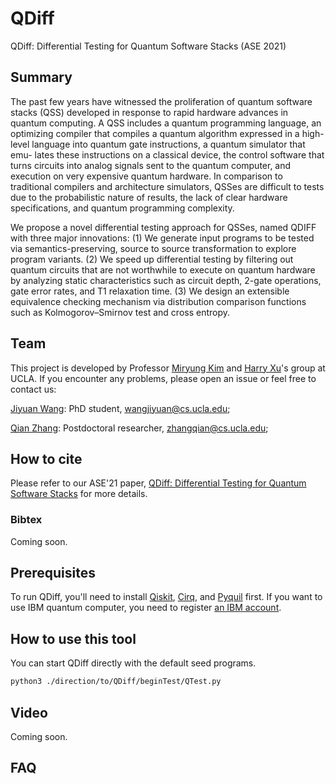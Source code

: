 
# QDiff
QDiff: Differential Testing for Quantum Software Stacks (ASE 2021)

## Summary
The past few years have witnessed the proliferation of quantum software stacks (QSS) developed in response to rapid hardware advances in quantum computing. A QSS includes a quantum programming language, an optimizing compiler that compiles a quantum algorithm expressed in a high-level language into quantum gate instructions, a quantum simulator that emu- lates these instructions on a classical device, the control software that turns circuits into analog signals sent to the quantum computer, and execution on very expensive quantum hardware. In comparison to traditional compilers and architecture simulators, QSSes are difficult to tests due to the probabilistic nature of results, the lack of clear hardware specifications, and quantum programming complexity. 

We propose a novel differential testing approach for QSSes, named QDIFF with three major innovations: (1) We generate input programs to be tested via semantics-preserving, source to source transformation to explore program variants. (2) We speed up differential testing by filtering out quantum circuits that are not worthwhile to execute on quantum hardware by analyzing static characteristics such as circuit depth, 2-gate operations, gate error rates, and T1 relaxation time. (3) We design an extensible equivalence checking mechanism via distribution comparison functions such as Kolmogorov–Smirnov test and cross entropy.

## Team 
This project is developed by Professor [Miryung Kim](http://web.cs.ucla.edu/~miryung/) and [Harry Xu](http://web.cs.ucla.edu/~harryxu/)'s group at UCLA. 
If you encounter any problems, please open an issue or feel free to contact us:

[Jiyuan Wang](http://web.cs.ucla.edu/~wangjiyuan): PhD student, wangjiyuan@cs.ucla.edu;

[Qian Zhang](http://web.cs.ucla.edu/~zhangqian/): Postdoctoral researcher, zhangqian@cs.ucla.edu;


## How to cite 
Please refer to our ASE'21 paper, [QDiff: Differential Testing for Quantum Software Stacks](https://web.cs.ucla.edu/~wangjiyuan/research/ASE2021_QDiff.pdf) for more details. 
### Bibtex  
Coming soon.


## Prerequisites

To run QDiff, you'll need to install [Qiskit](https://qiskit.org/), [Cirq](https://github.com/quantumlib/Cirq), and [Pyquil](https://github.com/rigetti/pyquil) first. If you want to use IBM quantum computer, you need to register [an IBM account](https://login.ibm.com/authsvc/mtfim/sps/authsvc?PolicyId=urn:ibm:security:authentication:asf:basicldapuser&Target=https%3A%2F%2Flogin.ibm.com%2Foidc%2Fendpoint%2Fdefault%2Fauthorize%3FqsId%3D4fe12f10-6024-45b9-8678-4efde445c742%26client_id%3DN2UwMWNkYmMtZjc3YS00).


## How to use this tool
You can start QDiff directly with the default seed programs.

```bash
python3 ./direction/to/QDiff/beginTest/QTest.py
```

## Video
Coming soon.

## FAQ 







